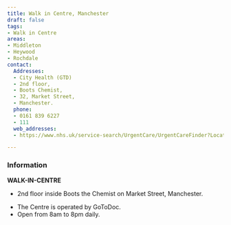 ```yaml
---
title: Walk in Centre, Manchester
draft: false
tags:
- Walk in Centre
areas:
- Middleton
- Heywood
- Rochdale
contact:
  Addresses:
  - City Health (GTD) 
  - 2nd floor, 
  - Boots Chemist, 
  - 32, Market Street, 
  - Manchester.
  phone:
  - 0161 839 6227
  - 111
  web_addresses:
  - https://www.nhs.uk/service-search/UrgentCare/UrgentCareFinder?Location.Id=14352&Location.Name=Middleton%2C%20Greater%20Manchester%2C%20M24&Location.County=Greater%20Manchester&Location.Postcode=M24%204&Location.Latitude=53.546&Location.Longitude=-2.202&IsAandE=False&IsPharmacy=False&IsUrgentCare=True&IsOpenNow=False&MileValue=10

---
```

### Information
**WALK-IN-CENTRE**   
- 2nd floor inside Boots the Chemist on Market Street, Manchester.

* The Centre is operated by GoToDoc.
* Open from 8am to 8pm daily.